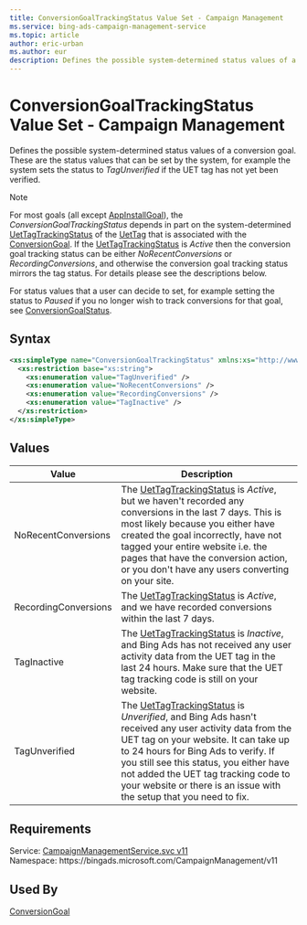 ```yaml
---
title: ConversionGoalTrackingStatus Value Set - Campaign Management
ms.service: bing-ads-campaign-management-service
ms.topic: article
author: eric-urban
ms.author: eur
description: Defines the possible system-determined status values of a conversion goal.
---
```

# ConversionGoalTrackingStatus Value Set - Campaign Management
Defines the possible system-determined status values of a conversion goal. These are the status values that can be set by the system, for example the system sets the status to *TagUnverified* if the UET tag has not yet been verified. 

> [!NOTE]
> For most goals (all except [AppInstallGoal](../campaign-management-service/appinstallgoal.md)), the *ConversionGoalTrackingStatus* depends in part on the system-determined [UetTagTrackingStatus](../campaign-management-service/uettagtrackingstatus.md) of the [UetTag](../campaign-management-service/uettag.md) that is associated with the [ConversionGoal](../campaign-management-service/conversiongoal.md). If the [UetTagTrackingStatus](../campaign-management-service/uettagtrackingstatus.md) is *Active* then the conversion goal tracking status can be either *NoRecentConversions* or *RecordingConversions*, and otherwise the conversion goal tracking status mirrors the tag status. For details please see the descriptions below. 

For status values that a user can decide to set, for example setting the status to *Paused* if you no longer wish to track conversions for that goal, see [ConversionGoalStatus](../campaign-management-service/conversiongoalstatus.md).   

## Syntax
```xml
<xs:simpleType name="ConversionGoalTrackingStatus" xmlns:xs="http://www.w3.org/2001/XMLSchema">
  <xs:restriction base="xs:string">
    <xs:enumeration value="TagUnverified" />
    <xs:enumeration value="NoRecentConversions" />
    <xs:enumeration value="RecordingConversions" />
    <xs:enumeration value="TagInactive" />
  </xs:restriction>
</xs:simpleType>
```

## <a name="values"></a>Values

|Value|Description|
|-----------|---------------|
|<a name="norecentconversions"></a>NoRecentConversions|The [UetTagTrackingStatus](../campaign-management-service/uettagtrackingstatus.md) is *Active*, but we haven't recorded any conversions in the last 7 days. This is most likely because you either have created the goal incorrectly, have not tagged your entire website i.e. the pages that have the conversion action, or you don't have any users converting on your site. |
|<a name="recordingconversions"></a>RecordingConversions|The [UetTagTrackingStatus](../campaign-management-service/uettagtrackingstatus.md) is *Active*, and we have recorded conversions within the last 7 days.|
|<a name="taginactive"></a>TagInactive|The [UetTagTrackingStatus](../campaign-management-service/uettagtrackingstatus.md) is *Inactive*, and Bing Ads has not received any user activity data from the UET tag in the last 24 hours. Make sure that the UET tag tracking code is still on your website. |
|<a name="tagunverified"></a>TagUnverified|The [UetTagTrackingStatus](../campaign-management-service/uettagtrackingstatus.md) is *Unverified*, and Bing Ads hasn't received any user activity data from the UET tag on your website. It can take up to 24 hours for Bing Ads to verify. If you still see this status, you either have not added the UET tag tracking code to your website or there is an issue with the setup that you need to fix. |

## Requirements
Service: [CampaignManagementService.svc v11](https://campaign.api.bingads.microsoft.com/Api/Advertiser/CampaignManagement/v11/CampaignManagementService.svc)  
Namespace: https\://bingads.microsoft.com/CampaignManagement/v11  

## Used By
[ConversionGoal](conversiongoal.md)  
